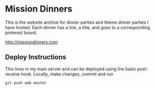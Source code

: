 # Mission Dinners

This is the website archive for dinner parties and theme dinner parties I have hosted. Each dinner has a link, a title, and goes to a corresponding pinterest board.

http://missiondinners.com


## Deploy Instructions

This lives in my main server and can be deployed using the basic post-receive hook. Locally, make changes, commit and run

    git push web master
